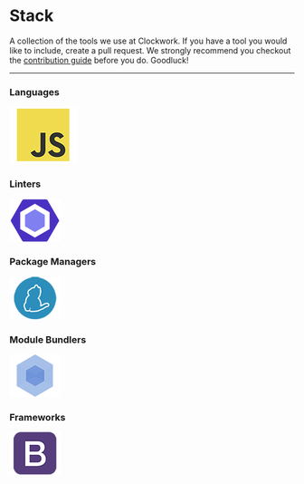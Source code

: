# Stack

A collection of the tools we use at Clockwork. 
If you have a tool you would like to include, create a pull request.
We strongly recommend you checkout the [contribution guide](../../../guidelines/blob/master/CONTRIBUTING.md)
before you do. Goodluck!

---

### Languages

![JS](./img/js-padded.png)

### Linters

[![ESLint](./img/eslint-padded-90.png)](http://eslint.org/)

### Package Managers

[![Yarn](./img/yarn-padded-90.png)](https://yarnpkg.com/)

### Module Bundlers

[![Webpack](./img/webpack-padded-90.png)](https://webpack.github.io/)

### Frameworks

[![Bootstrap](./img/bootstrap-padded-90.png)](http://getbootstrap.com/)

